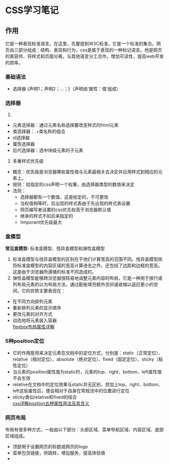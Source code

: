 # CSS学习笔记
## 作用
它是一种表现标准语言。在这里，先要提到W3C标准，它是一个标准的集合。网页由三部分组成：结构、表现和行为，css是属于表现的一种标记语言。他是网页的美容师，将样式和页面分离，与其他语言分工合作，增加可读性，提高web开发的效率。    
### 基础语法
* 选择器 {声明1；声明2；...；}（声明由‘属性：值’组成）
### 选择器
1.   
  * 元素选择器：通过元素名称选择要改变样式的html元素    
  * 类选择器：.+类名称的组合  
  * id选择器  
  * 属性选择器  
  * 后代选择器：选中块级元素的子元素
2. 多重样式优先级  
  * 概念：优先级是浏览器哪些属性值与元素最相关去决定并应用样式到相应的元素上。
  * 规则：给指定的css声明一个权重，由选择器类型的数值来决定
  * 法则：  
      * 选择器都有一个数值，这是给定的，不可更改
      * 当权值相等时，后出现的样式表由于先出现的样式表设置
      * 网页编写者设置的css优先权高于浏览器默认值  
      * 继承的样式不如后来指定的
      * !imporant优先级最大     
### 盒模型
**常见盒模型:** 标准盒模型、怪异盒模型和弹性盒模型  
1. 标准盒模型与怪异盒模型的区别在于他们计算宽高的范围不同。怪异盒模型除将标准盒模型的内容区域的宽高计算进去之外，还包括了边距和边框的宽高。这是由于浏览器所遵循的标准不同造成的。    
2. 弹性盒模型能够跨浏览器很轻易地调整元素内容的布局，它是一种用于按行或列布局元素的以为布局方法，通过膨胀填充额外空间或收缩以适应更小的空间。它的优势主要表现在：  
  * 在不同方向排列元素  
  * 重新排列元素的显示顺序  
  * 更改元素的对齐方式    
  * 动态地将元素装入容器  
[flexbox布局属性详解](https://blog.csdn.net/m0_46612221/article/details/120876111?ops_request_misc=%257B%2522request%255Fid%2522%253A%2522170073998716777224459493%2522%252C%2522scm%2522%253A%252220140713.130102334..%2522%257D&request_id=170073998716777224459493&biz_id=0&spm=1018.2226.3001.4187)  
### 5种position定位 
* 它的作用是用来决定元素在文档中的定位方式，分别是：static（正常定位）、relative（相对定位）、absolute（绝对定位）、fixed（固定定位）、sticky（粘性定位）  
* 当元素的position属性值为static时，元素的top、right、bottom、left属性值不会生效 
* relative在文档中的定位效果与static并无区别，但加上top、right、bottom、left这些属性后，便会相对于自身在常规流中的位置进行定位  
* sticky类似relative和fixed的结合  
[css详解position五种属性用法及其含义](https://blog.csdn.net/qq_35508835/article/details/115573672)  
### 网页布局
布局有很多种方式，一般由以下部分：头部区域、菜单导航区域、内容区域、底部区域组成。  
* 顶部用于设置网页的标题或网页的logo  
* 菜单包含链接，供跳转，增加服务，提高体验值  
* 

